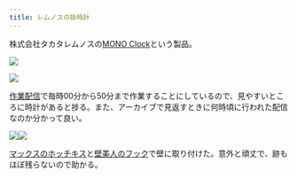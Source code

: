 ```yaml
---
title: レムノスの掛時計
---
```

株式会社タカタレムノスの[MONO Clock](https://www.amazon.co.jp/dp/B004UIT8BK)という製品。

![](https://lh4.googleusercontent.com/elMlCFIiSV-jFAI0jy6AXWalIEs4WFxpURHKlhtvYC2JDKHPU23tsO2oSjS8Mg6cUl0FvgU4xRE8KFYcxWksMjUPrUOZIMMzZqFb8eSUtyeV7ieLoTn4Q7DYr7avXSBv0BiVvNu6xdOj1BkuOUn044ktt9JEwkLIbTL5QsnLLKuUidii2Z0MvCd0)

![](https://lh3.googleusercontent.com/JOq2k7IFD8Zucw5QuG3IvFzQcNLFWIcKI_OdDUb5z7_rnbI3yxqB5ySw5d6c4iRwblUJo2gI5cRFQmcpN_tEWmF39cLssVGkFKo2i3MvPhj77EjFi-6BbI0OltNiNy-UZX8CmX-WJSmVWYepuOnlGrG9WfhlVJ3vLWfjvKCVteQhuPihk8FtjduU)

[作業配信](https://www.youtube.com/channel/UC5s-KpSDGzxWPWNv94PnJHw)で毎時00分から50分まで作業することにしているので、見やすいところに時計があると捗る。また、アーカイブで見返すときに何時頃に行われた配信なのか分かって良い。

![](https://lh3.googleusercontent.com/fuD2OLQLr7aMBxD7XrMpB4XMEPimVZGtPVTb0P7iuHwNkJDf1-AqoINKbYXE1HwToets82QxF-Tm5hNR4sVYdCIR_y4Q_dPbrdeKhgmNJ7YhpBFhmgPuFChPjgJ8B2pezaMZe7JeSOdCWE610PmSNKu_tL-oHaIkp3L94P_6t2HT2nNgh_Q-O8Nc)![](https://lh3.googleusercontent.com/9j9gwekRo97WGNwtWLIVLRuSxuEgd5Omsmp9JOxvpoqywuQCGihHLJniTAEwCxc8SxVI7Hvosuyg6VKN1zkqnaNR_RFaETHlZ4rxXdMFMfNUfJP0rwYm7oU9TCV5UAViQzo7SHsBkJJJ_VDo7iEwI-fZlfs8TqWZ87NBfXOKJyLB7jVLN0Jw6mNB)

[マックスのホッチキス](https://www.amazon.co.jp/dp/B000O9WRWG)と[壁美人のフック](https://www.amazon.co.jp/dp/B00CU78TDG)で壁に取り付けた。意外と頑丈で、跡もほぼ残らないので助かる。
